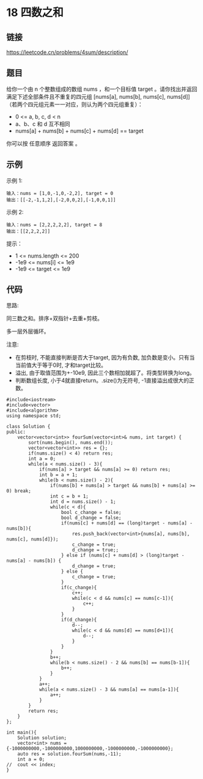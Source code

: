 # 18 四数之和
## 链接
https://leetcode.cn/problems/4sum/description/

## 题目 
给你一个由 n 个整数组成的数组 nums ，和一个目标值 target 。请你找出并返回满足下述全部条件且不重复的四元组 [nums[a], nums[b], nums[c], nums[d]] （若两个四元组元素一一对应，则认为两个四元组重复）：

- 0 <= a, b, c, d < n
- a、b、c 和 d 互不相同
- nums[a] + nums[b] + nums[c] + nums[d] == target

你可以按 任意顺序 返回答案 。

## 示例
示例 1:
```
输入：nums = [1,0,-1,0,-2,2], target = 0
输出：[[-2,-1,1,2],[-2,0,0,2],[-1,0,0,1]]
```
示例 2:
```
输入：nums = [2,2,2,2,2], target = 8
输出：[[2,2,2,2]]
```

提示：

- 1 <= nums.length <= 200
- -1e9 <= nums[i] <= 1e9
- -1e9 <= target <= 1e9 

## 代码
思路:

同三数之和。排序+双指针+去重+剪枝。

多一层外层循环。

注意:

- 在剪枝时, 不能直接判断是否大于target, 因为有负数, 加负数是变小。只有当当前值大于等于0时, 才和target比较。
- 溢出, 由于取值范围为+-10e9, 因此三个数相加就超了。将类型转换为long。
- 判断数组长度, 小于4就直接return。.size()为无符号, -1直接溢出成很大的正数。

```
#include<iostream>
#include<vector>
#include<algorithm>
using namespace std;

class Solution {
public:
    vector<vector<int>> fourSum(vector<int>& nums, int target) {
        sort(nums.begin(), nums.end());
        vector<vector<int>> res = {};
        if(nums.size() < 4) return res;
        int a = 0;
        while(a < nums.size() - 3){
            if(nums[a] > target && nums[a] >= 0) return res;
            int b = a + 1;
            while(b < nums.size() - 2){
                if(nums[b] + nums[a] > target && nums[b] + nums[a] >= 0) break;
                int c = b + 1;
                int d = nums.size() - 1;
                while(c < d){
                    bool c_change = false;
                    bool d_change = false;
                    if(nums[c] + nums[d] == (long)target - nums[a] - nums[b]){
                        res.push_back(vector<int>{nums[a], nums[b], nums[c], nums[d]});
                        c_change = true;
                        d_change = true;;
                    } else if (nums[c] + nums[d] > (long)target - nums[a] - nums[b]) {
                        d_change = true;
                    } else {
                        c_change = true;
                    }
                    if(c_change){
                        c++;
                        while(c < d && nums[c] == nums[c-1]){
                            c++;
                        }
                    }
                    if(d_change){
                        d--;
                        while(c < d && nums[d] == nums[d+1]){
                            d--;
                        }
                    }
                }
                b++;
                while(b < nums.size() - 2 && nums[b] == nums[b-1]){
                    b++;
                }
            }
            a++;
            while(a < nums.size() - 3 && nums[a] == nums[a-1]){
                a++;
            }
        }
        return res;
    }
};

int main(){
    Solution solution;
    vector<int> nums = {-1000000000,-1000000000,1000000000,-1000000000,-1000000000};
    auto res = solution.fourSum(nums,-11);
    int a = 0;
//  cout << index;
}
```